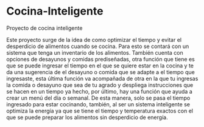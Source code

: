 # Cocina-Inteligente

Proyecto de cocina inteligente

Este proyecto surge de la idea de como optimizar el tiempo y evitar el desperdicio de alimentos cuando se cocina.
Para esto se contará con un sistema que tenga un inventario de los alimentos.
También cuenta con opciones de desayunos y comidas prediseñadas, otra función que tiene es que se puede ingresar el tiempo en el que se quiere estar en la cocina y te da una sugerencia de el desayuno o comida que se adapte a el tiempo que ingresaste, esta última función va acompañada de otra en la que tu ingresas la comida o desayuno que sea de tu agrado y despliega instrucciones que se hacen en un tiempo ya hecho, por último, hay una función que ayuda a crear un menú del día o semanal.
De esta manera, solo se pasa el tiempo ingresado para estar cocinando, también, al ser un sistema inteligente se optimiza la energía ya que se tiene el tiempo y temperatura exactos con el que se puede preparar los alimentos sin desperdicio de energía.
